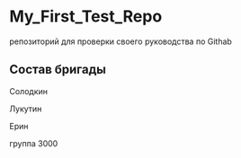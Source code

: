 # My_First_Test_Repo
репозиторий для проверки своего руководства по Githab
## Состав бригады

Солодкин

Лукутин

Ерин

группа 3000
